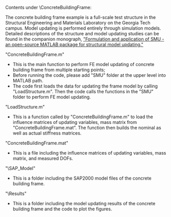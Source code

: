 
Contents under \ConcreteBuildingFrame:

The concrete building frame example is a full-scale test structure in the Structural Engineering and Materials Laboratory on the Georgia Tech campus. Model updating is performed entirely through simulation models. Detailed descriptions of the structure and model updating studies can be found in the companion monograph, ["Formulation and application of SMU - an open-source MATLAB package for structural model updating."](https://github.com/ywang-structures/Structural-Model-Updating/blob/master/Formulation%20and%20application%20of%20SMU%20%E2%80%93%20an%20open-source%20MATLAB%20package%20for%20structural%20model%20updating.pdf)


"ConcreteBuildingFrame.m" 
* This is the main function to perform FE model updating of concrete building frame from multiple starting points;
* Before running the code, please add "SMU" folder at the upper level into MATLAB path. 
* The code first loads the data for updating the frame model by calling "LoadStructure.m". Then the code calls the functions in the "SMU" folder to perform FE model updating.


"LoadStructure.m"
* This is a function called by "ConcreteBuildingFrame.m" to load the influence matrices of updating variables, mass matrix from "ConcreteBuildingFrame.mat".  The function then builds the nominal as well as actual stiffness matrices.


"ConcreteBuildingFrame.mat" 
* This is a file including the influence matrices of updating variables, mass matrix, and measured DOFs.


"\SAP_Model"
* This is a folder including the SAP2000 model files of the concrete building frame.


"\Results" 
* This is a folder including the model updating results of the concrete building frame and the code to plot the figures.

